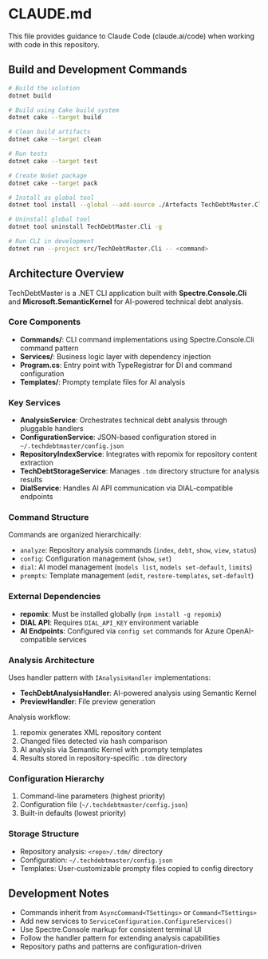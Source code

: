 # CLAUDE.md

This file provides guidance to Claude Code (claude.ai/code) when working with code in this repository.

## Build and Development Commands

```bash
# Build the solution
dotnet build

# Build using Cake build system
dotnet cake --target build

# Clean build artifacts
dotnet cake --target clean

# Run tests
dotnet cake --target test

# Create NuGet package
dotnet cake --target pack

# Install as global tool
dotnet tool install --global --add-source ./Artefacts TechDebtMaster.Cli --prerelease

# Uninstall global tool
dotnet tool uninstall TechDebtMaster.Cli -g

# Run CLI in development
dotnet run --project src/TechDebtMaster.Cli -- <command>
```

## Architecture Overview

TechDebtMaster is a .NET CLI application built with **Spectre.Console.Cli** and **Microsoft.SemanticKernel** for AI-powered technical debt analysis.

### Core Components

- **Commands/**: CLI command implementations using Spectre.Console.Cli command pattern
- **Services/**: Business logic layer with dependency injection
- **Program.cs**: Entry point with TypeRegistrar for DI and command configuration
- **Templates/**: Prompty template files for AI analysis

### Key Services

- **AnalysisService**: Orchestrates technical debt analysis through pluggable handlers
- **ConfigurationService**: JSON-based configuration stored in `~/.techdebtmaster/config.json`
- **RepositoryIndexService**: Integrates with repomix for repository content extraction
- **TechDebtStorageService**: Manages `.tdm` directory structure for analysis results
- **DialService**: Handles AI API communication via DIAL-compatible endpoints

### Command Structure

Commands are organized hierarchically:
- `analyze`: Repository analysis commands (`index`, `debt`, `show`, `view`, `status`)
- `config`: Configuration management (`show`, `set`)
- `dial`: AI model management (`models list`, `models set-default`, `limits`)
- `prompts`: Template management (`edit`, `restore-templates`, `set-default`)

### External Dependencies

- **repomix**: Must be installed globally (`npm install -g repomix`)
- **DIAL API**: Requires `DIAL_API_KEY` environment variable
- **AI Endpoints**: Configured via `config set` commands for Azure OpenAI-compatible services

### Analysis Architecture

Uses handler pattern with `IAnalysisHandler` implementations:
- **TechDebtAnalysisHandler**: AI-powered analysis using Semantic Kernel
- **PreviewHandler**: File preview generation

Analysis workflow:
1. repomix generates XML repository content
2. Changed files detected via hash comparison
3. AI analysis via Semantic Kernel with prompty templates
4. Results stored in repository-specific `.tdm` directory

### Configuration Hierarchy

1. Command-line parameters (highest priority)
2. Configuration file (`~/.techdebtmaster/config.json`)
3. Built-in defaults (lowest priority)

### Storage Structure

- Repository analysis: `<repo>/.tdm/` directory
- Configuration: `~/.techdebtmaster/config.json`
- Templates: User-customizable prompty files copied to config directory

## Development Notes

- Commands inherit from `AsyncCommand<TSettings>` or `Command<TSettings>`
- Add new services to `ServiceConfiguration.ConfigureServices()`
- Use Spectre.Console markup for consistent terminal UI
- Follow the handler pattern for extending analysis capabilities
- Repository paths and patterns are configuration-driven